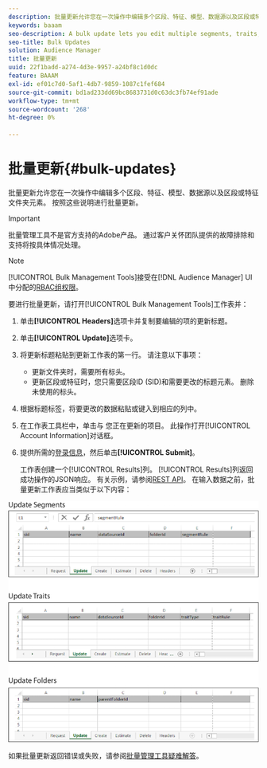 ```yaml
---
description: 批量更新允许您在一次操作中编辑多个区段、特征、模型、数据源以及区段或特征文件夹元素。 按照这些说明进行批量更新。
keywords: baaam
seo-description: A bulk update lets you edit multiple segments, traits, models, data sources, and segment or trait folder elements in a single operation. Follow these instructions to make bulk updates.
seo-title: Bulk Updates
solution: Audience Manager
title: 批量更新
uuid: 22f1badd-a274-4d3e-9957-a24bf8c1d0dc
feature: BAAAM
exl-id: ef01c7d0-5af1-4db7-9859-1087c1fef684
source-git-commit: bd1ad233dd69bc8683731d0c63dc3fb74ef91ade
workflow-type: tm+mt
source-wordcount: '268'
ht-degree: 0%

---
```


# 批量更新{#bulk-updates}

批量更新允许您在一次操作中编辑多个区段、特征、模型、数据源以及区段或特征文件夹元素。 按照这些说明进行批量更新。

>[!IMPORTANT]
>
>批量管理工具不是官方支持的Adobe产品。 通过客户关怀团队提供的故障排除和支持将按具体情况处理。

<!-- 

t_bulk_updates.xml

 -->

>[!NOTE]
>
>[!UICONTROL Bulk Management Tools]接受在[!DNL Audience Manager] UI中分配的[RBAC组权限](../../features/administration/administration-overview.md)。

要进行批量更新，请打开[!UICONTROL Bulk Management Tools]工作表并：

1. 单击&#x200B;**[!UICONTROL Headers]**&#x200B;选项卡并复制要编辑的项的更新标题。
2. 单击&#x200B;**[!UICONTROL Update]**&#x200B;选项卡。
3. 将更新标题粘贴到更新工作表的第一行。 请注意以下事项：

   * 更新文件夹时，需要所有标头。
   * 更新区段或特征时，您只需要区段ID (SID)和需要更改的标题元素。 删除未使用的标头。

4. 根据标题标签，将要更改的数据粘贴或键入到相应的列中。
5. 在工作表工具栏中，单击与        您正在更新的项目。
此操作打开[!UICONTROL Account Information]对话框。

6. 提供所需的[登录信息](../../reference/bulk-management-tools/bulk-management-intro.md#auth-reqs)，然后单击&#x200B;**[!UICONTROL Submit]**。

   工作表创建一个[!UICONTROL Results]列。 [!UICONTROL Results]列返回成功操作的JSON响应。 有关示例，请参阅[REST API](../../api/rest-api-main/rest-api-main.md)。 在输入数据之前，批量更新工作表应当类似于以下内容：

![](assets/update.png)

如果批量更新返回错误或失败，请参阅[批量管理工具疑难解答](../../reference/bulk-management-tools/bulk-troubleshooting.md)。
